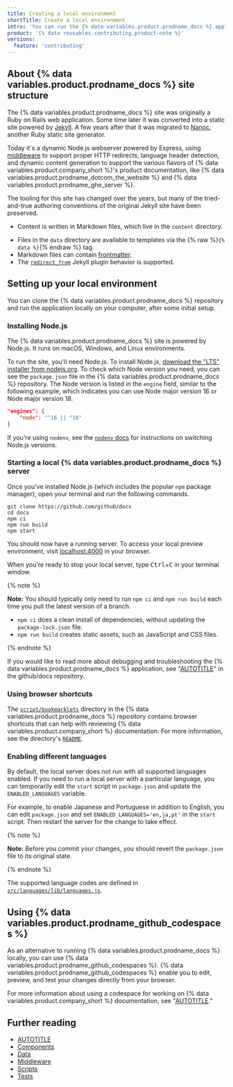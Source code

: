 ```yaml
---
title: Creating a local environment
shortTitle: Create a local environment
intro: 'You can run the {% data variables.product.prodname_docs %} application locally on your computer.'
product: '{% data reusables.contributing.product-note %}'
versions:
  feature: 'contributing'
---
```


## About {% data variables.product.prodname_docs %} site structure

The {% data variables.product.prodname_docs %} site was originally a Ruby on Rails web application. Some time later it was converted into a static site powered by [Jekyll](https://jekyllrb.com/). A few years after that it was migrated to [Nanoc](https://nanoc.app/), another Ruby static site generator.

Today it's a dynamic Node.js webserver powered by Express, using [middleware](https://github.com/github/docs/blob/main/middleware/README.md) to support proper HTTP redirects, language header detection, and dynamic content generation to support the various flavors of {% data variables.product.company_short %}'s product documentation, like {% data variables.product.prodname_dotcom_the_website %} and {% data variables.product.prodname_ghe_server %}.

The tooling for this site has changed over the years, but many of the tried-and-true authoring conventions of the original Jekyll site have been preserved.

- Content is written in Markdown files, which live in the `content` directory.
<!-- - Content can use the [Liquid templating language](/contributing/syntax-and-versioning-for-github-docs/using-markdown-and-liquid-for-github-docs).-->
- Files in the `data` directory are available to templates via the {% raw %}`{% data %}`{% endraw %} tag.
- Markdown files can contain [frontmatter](https://jekyllrb.com/docs/front-matter).
- The [`redirect_from`](https://github.com/jekyll/jekyll-redirect-from) Jekyll plugin behavior is supported.

## Setting up your local environment

You can clone the {% data variables.product.prodname_docs %} repository and run the application locally on your computer, after some initial setup.

### Installing Node.js

The {% data variables.product.prodname_docs %} site is powered by Node.js. It runs on macOS, Windows, and Linux environments.

To run the site, you'll need Node.js. To install Node.js, [download the "LTS" installer from nodejs.org](https://nodejs.org). To check which Node version you need, you can see the `package.json` file in the {% data variables.product.prodname_docs %} repository. The Node version is listed in the `engine` field, similar to the following example, which indicates you can use Node major version 16 or Node major version 18.

```json
"engines": {
    "node": "^16 || ^18"
}
```

If you're using `nodenv`, see the [`nodenv` docs](https://github.com/nodenv/nodenv#readme) for instructions on switching Node.js versions.

### Starting a local {% data variables.product.prodname_docs %} server

Once you've installed Node.js (which includes the popular `npm` package manager), open your terminal and run the following commands.

```shell
git clone https://github.com/github/docs
cd docs
npm ci
npm run build
npm start
```

You should now have a running server. To access your local preview environment, visit [localhost:4000](http://localhost:4000) in your browser.

When you're ready to stop your local server, type <kbd>Ctrl</kbd>+<kbd>C</kbd> in your terminal window.

{% note %}

**Note:** You should typically only need to run `npm ci` and `npm run build` each time you pull the latest version of a branch.
 - `npm ci` does a clean install of dependencies, without updating the `package-lock.json` file.
 - `npm run build` creates static assets, such as JavaScript and CSS files.

{% endnote %}

If you would like to read more about debugging and troubleshooting the {% data variables.product.prodname_docs %} application, see "[AUTOTITLE](/contributing/setting-up-your-environment-to-work-on-github-docs/troubleshooting-your-environment)" in the github/docs repository.

### Using browser shortcuts

The [`script/bookmarklets`](https://github.com/github/docs/tree/main/script/bookmarklets) directory in the {% data variables.product.prodname_docs %} repository contains browser shortcuts that can help with reviewing {% data variables.product.company_short %} documentation. For more information, see the directory's [`README`](https://github.com/github/docs/tree/main/script/bookmarklets/README.md).

### Enabling different languages

By default, the local server does not run with all supported languages enabled.  If you need to run a local server with a particular language, you can temporarily edit the `start` script in `package.json` and update the `ENABLED_LANGUAGES` variable.

For example, to enable Japanese and Portuguese in addition to English, you can edit `package.json` and set `ENABLED_LANGUAGES='en,ja,pt'` in the `start` script. Then restart the server for the change to take effect.

{% note %}

**Note:** Before you commit your changes, you should revert the `package.json` file to its original state.

{% endnote %}

The supported language codes are defined in [`src/languages/lib/languages.js`](https://github.com/github/docs/blob/main/src/languages/lib/languages.js).

## Using {% data variables.product.prodname_github_codespaces %}

As an alternative to running {% data variables.product.prodname_docs %} locally, you can use {% data variables.product.prodname_github_codespaces %}. {% data variables.product.prodname_github_codespaces %} enable you to edit, preview, and test your changes directly from your browser.

For more information about using a codespace for working on {% data variables.product.company_short %} documentation, see "[AUTOTITLE](/contributing/setting-up-your-environment-to-work-on-github-docs/working-on-github-docs-in-a-codespace)."

## Further reading

- [AUTOTITLE](/contributing/writing-for-github-docs/creating-reusable-content)
- [Components](https://github.com/github/docs/blob/main/components/README.md)
- [Data](https://github.com/github/docs/blob/main/data/README.md)
- [Middleware](https://github.com/github/docs/blob/main/middleware/README.md)
- [Scripts](https://github.com/github/docs/blob/main/script/README.md)
- [Tests](https://github.com/github/docs/blob/main/tests/README.md)
